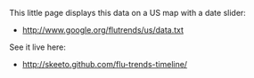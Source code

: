 This little page displays this data on a US map with a date slider:

 * http://www.google.org/flutrends/us/data.txt

See it live here:

 * http://skeeto.github.com/flu-trends-timeline/

